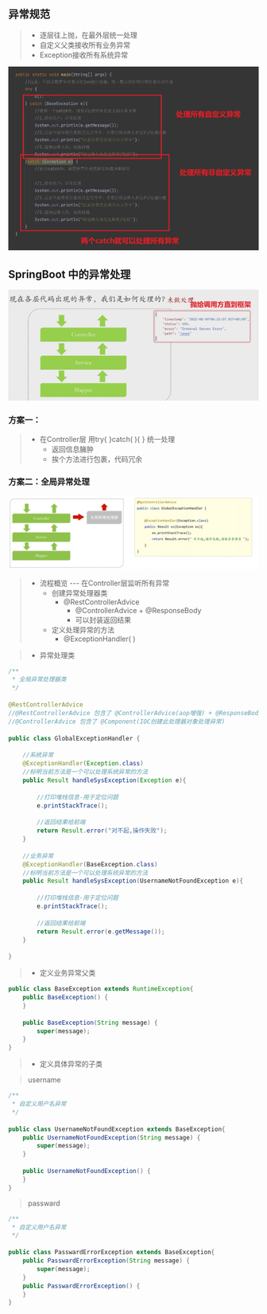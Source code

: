 ## 异常规范

> - 逐层往上抛，在最外层统一处理
> - 自定义父类接收所有业务异常
> - Exception接收所有系统异常

![1726381290550](全局异常处理.assets/1726381290550.png)



## SpringBoot 中的异常处理

![](全局异常处理.assets/1726378793681.png)



### 方案一：

> - 在Controller层 用try{ }catch( ){ } 统一处理
>   - 返回信息臃肿
>   - 挨个方法进行包裹，代码冗余



### 方案二：全局异常处理

![1726382068085](全局异常处理.assets/1726382068085.png)



> - 流程概览 --- 在Controller层监听所有异常
>   - 创建异常处理器类
>     - @RestControllerAdvice
>       - @ControllerAdvice + @ResponseBody
>       - 可以封装返回结果
>   - 定义处理异常的方法
>     - @ExceptionHandler( )



> - 异常处理类

```java
/**
 * 全局异常处理器类
 */

@RestControllerAdvice
//@RestControllerAdvice 包含了 @ControllerAdvice(aop增强) + @ResponseBody(可以直接封装返回结果)
//@ControllerAdvice 包含了 @Component(IOC创建此处理器对象处理异常)

public class GlobalExceptionHandler {

    //系统异常
    @ExceptionHandler(Exception.class)
    //标明当前方法是一个可以处理系统异常的方法
    public Result handleSysException(Exception e){

        //打印堆栈信息-用于定位问题
        e.printStackTrace();

        //返回结果给前端
        return Result.error("对不起,操作失败");
    }

    //业务异常
    @ExceptionHandler(BaseException.class)
    //标明当前方法是一个可以处理系统异常的方法
    public Result handleSysException(UsernameNotFoundException e){

        //打印堆栈信息-用于定位问题
        e.printStackTrace();

        //返回结果给前端
        return Result.error(e.getMessage());
    }

}
```



> - 定义业务异常父类

```java
public class BaseException extends RuntimeException{
    public BaseException() {
    }

    public BaseException(String message) {
        super(message);
    }
}

```



> - 定义具体异常的子类

> username

```java
/**
 * 自定义用户名异常
 */

public class UsernameNotFoundException extends BaseException{
    public UsernameNotFoundException(String message) {
        super(message);
    }

    public UsernameNotFoundException() {
    }
}

```



> passward

```java
/**
 * 自定义用户名异常
 */

public class PasswardErrorException extends BaseException{
    public PasswardErrorException(String message) {
        super(message);
    }
    public PasswardErrorException() {
    }
}
```





